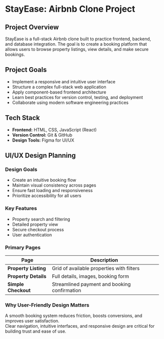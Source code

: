 # StayEase: Airbnb Clone Project

## Project Overview
StayEase is a full-stack Airbnb clone built to practice frontend, backend, and database integration. The goal is to create a booking platform that allows users to browse property listings, view details, and make secure bookings.

## Project Goals
- Implement a responsive and intuitive user interface
- Structure a complex full-stack web application
- Apply component-based frontend architecture
- Learn best practices for version control, testing, and deployment
- Collaborate using modern software engineering practices

## Tech Stack
- **Frontend:** HTML, CSS, JavaScript (React)
- **Version Control:** Git & GitHub
- **Design Tools:** Figma for UI/UX
## UI/UX Design Planning

### Design Goals
- Create an intuitive booking flow
- Maintain visual consistency across pages
- Ensure fast loading and responsiveness
- Prioritize accessibility for all users

### Key Features
- Property search and filtering
- Detailed property view
- Secure checkout process
- User authentication

### Primary Pages
| Page                  | Description |
|------------------------|-------------|
| **Property Listing**   | Grid of available properties with filters |
| **Property Details**   | Full details, images, booking form |
| **Simple Checkout**    | Streamlined payment and booking confirmation |

### Why User-Friendly Design Matters
A smooth booking system reduces friction, boosts conversions, and improves user satisfaction.  
Clear navigation, intuitive interfaces, and responsive design are critical for building trust and ease of use. 
